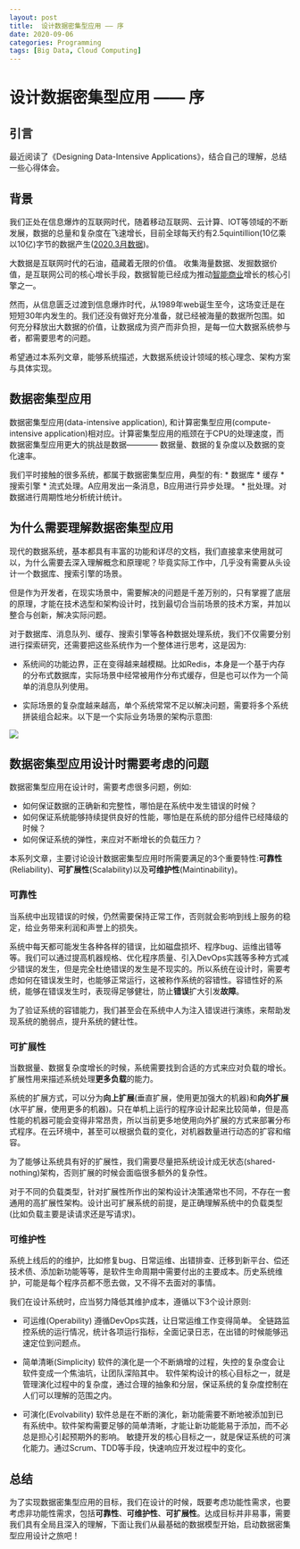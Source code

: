 ```yaml
---
layout: post
title:  设计数据密集型应用 —— 序
date: 2020-09-06
categories: Programming
tags: [Big Data, Cloud Computing]
---
```


# 设计数据密集型应用 —— 序

## 引言
最近阅读了《Designing Data-Intensive Applications》，结合自己的理解，总结一些心得体会。

<!--more-->

## 背景
我们正处在信息爆炸的互联网时代，随着移动互联网、云计算、IOT等领域的不断发展，数据的总量和复杂度在飞速增长，目前全球每天约有2.5quintillion(10亿乘以10亿)字节的数据产生([2020.3月数据](https://www.globenewswire.com/news-release/2020/03/02/1993369/0/en/Big-Data-Analytics-Industry-Report-2020-Rapidly-Increasing-Volume-Complexity-of-Data-Cloud-Computing-Traffic-and-Adoption-of-IoT-AI-are-Driving-Growth.html#:~:text=The%20rapidly%20increasing%20volume%20and,of%20data%20generated%20every%20day.))。

大数据是互联网时代的石油，蕴藏着无限的价值。
收集海量数据、发掘数据价值，是互联网公司的核心增长手段，数据智能已经成为推动[智能商业](https://book.douban.com/subject/30357931/)增长的核心引擎之一。

然而，从信息匮乏过渡到信息爆炸时代，从1989年web诞生至今，这场变迁是在短短30年内发生的。我们还没有做好充分准备，就已经被海量的数据所包围。如何充分释放出大数据的价值，让数据成为资产而非负担，是每一位大数据系统参与者，都需要思考的问题。

希望通过本系列文章，能够系统描述，大数据系统设计领域的核心理念、架构方案与具体实现。
 
## 数据密集型应用

数据密集型应用(data-intensive application), 和计算密集型应用(compute-intensive application)相对应。计算密集型应用的瓶颈在于CPU的处理速度，而数据密集型应用更大的挑战是数据———— 数据量、数据的复杂度以及数据的变化速率。

我们平时接触的很多系统，都属于数据密集型应用，典型的有:
    * 数据库
    * 缓存
    * 搜索引擎
    * 流式处理。A应用发出一条消息，B应用进行异步处理。
    * 批处理。对数据进行周期性地分析统计统计。
    
##  为什么需要理解数据密集型应用

现代的数据系统，基本都具有丰富的功能和详尽的文档，我们直接拿来使用就可以，为什么需要去深入理解概念和原理呢？毕竟实际工作中，几乎没有需要从头设计一个数据库、搜索引擎的场景。

但是作为开发者，在现实场景中，需要解决的问题是千差万别的，只有掌握了底层的原理，才能在技术选型和架构设计时，找到最切合当前场景的技术方案，并加以整合与创新，解决实际问题。

对于数据库、消息队列、缓存、搜索引擎等各种数据处理系统，我们不仅需要分别进行探索研究，还需要把这些系统作为一个整体进行思考，这是因为:

* 系统间的功能边界，正在变得越来越模糊。比如Redis，本身是一个基于内存的分布式数据库，实际场景中经常被用作分布式缓存，但是也可以作为一个简单的消息队列使用。

* 实际场景的复杂度越来越高，单个系统常常不足以解决问题，需要将多个系统拼装组合起来。以下是一个实际业务场景的架构示意图:

![](/images/data_intensive_app/multiple_components.jpg)

     
##  数据密集型应用设计时需要考虑的问题

数据密集型应用在设计时，需要考虑很多问题，例如:

* 如何保证数据的正确新和完整性，哪怕是在系统中发生错误的时候？
* 如何保证系统能够持续提供良好的性能，哪怕是在系统的部分组件已经降级的时候？
* 如何保证系统的弹性，来应对不断增长的负载压力？

本系列文章，主要讨论设计数据密集型应用时所需要满足的3个重要特性:**可靠性**(Reliability)、**可扩展性**(Scalability)以及**可维护性**(Maintinability)。

### 可靠性
当系统中出现错误的时候，仍然需要保持正常工作，否则就会影响到线上服务的稳定，给业务带来利润和声誉上的损失。

系统中每天都可能发生各种各样的错误，比如磁盘损坏、程序bug、运维出错等等。我们可以通过提高机器规格、优化程序质量、引入DevOps实践等多种方式减少错误的发生，但是完全杜绝错误的发生是不现实的。所以系统在设计时，需要考虑如何在错误发生时，也能够正常运行，这被称作系统的容错性。容错性好的系统，能够在错误发生时，表现得足够健壮，防止**错误**扩大引发**故障**。

为了验证系统的容错能力，我们甚至会在系统中人为注入错误进行演练，来帮助发现系统的脆弱点，提升系统的健壮性。

### 可扩展性
当数据量、数据复杂度增长的时候，系统需要找到合适的方式来应对负载的增长。扩展性用来描述系统处理**更多负载**的能力。

系统的扩展方式，可以分为**向上扩展**(垂直扩展，使用更加强大的机器)和**向外扩展**(水平扩展，使用更多的机器)。只在单机上运行的程序设计起来比较简单，但是高性能的机器可能会变得非常昂贵，所以当前更多地使用向外扩展的方式来部署分布式程序。在云环境中，甚至可以根据负载的变化，对机器数量进行动态的扩容和缩容。

为了能够让系统具有好的扩展性，我们需要尽量把系统设计成无状态(shared-nothing)架构，否则扩展的时候会面临很多额外的复杂性。

对于不同的负载类型，针对扩展性所作出的架构设计决策通常也不同，不存在一套通用的高扩展性架构。设计出可扩展系统的前提，是正确理解系统中的负载类型(比如负载主要是读请求还是写请求)。

### 可维护性
系统上线后的的维护，比如修复bug、日常运维、出错排查、迁移到新平台、偿还技术债、添加新功能等等，是软件生命周期中需要付出的主要成本。历史系统维护，可能是每个程序员都不愿去做，又不得不去面对的事情。

我们在设计系统时，应当努力降低其维护成本，遵循以下3个设计原则:

* 可运维(Operability)
   遵循DevOps实践，让日常运维工作变得简单。
  全链路监控系统的运行情况，统计各项运行指标，全面记录日志，在出错的时候能够迅速定位到问题点。
    
* 简单清晰(Simplicity)
   软件的演化是一个不断熵增的过程，失控的复杂度会让软件变成一个焦油坑，让团队深陷其中。
   软件架构设计的核心目标之一，就是管理演化过程中的复杂度，通过合理的抽象和分层，保证系统的复杂度控制在人们可以理解的范围之内。
    
* 可演化(Evolvability)
   软件总是在不断的演化，新功能需要不断地被添加到已有系统中。软件架构需要足够的简单清晰，才能让新功能能易于添加，而不必总是担心引起预期外的影响。
   敏捷开发的核心目标之一，就是保证系统的可演化能力。通过Scrum、TDD等手段，快速响应开发过程中的变化。
    
## 总结
为了实现数据密集型应用的目标，我们在设计的时候，既要考虑功能性需求，也要考虑非功能性需求，包括**可靠性**、**可维护性**、**可扩展性**。达成目标并非易事，需要我们具有全局且深入的理解，下面让我们从最基础的数据模型开始，启动数据密集型应用设计之旅吧！

